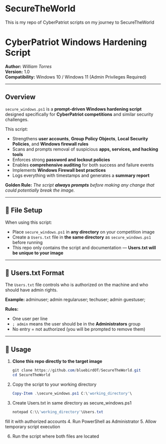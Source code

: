 # SecureTheWorld
This is my repo of CyberPatriot scripts on my journey to SecureTheWorld

# CyberPatriot Windows Hardening Script

**Author:** *William Torres*  
**Version:** 1.0  
**Compatibility:** Windows 10 / Windows 11 (Admin Privileges Required)

---

## Overview

`secure_windows.ps1` is a **prompt-driven Windows hardening script** designed specifically for **CyberPatriot competitions** and similar security challenges.  

This script:
- Strengthens **user accounts**, **Group Policy Objects**, **Local Security Policies**, and **Windows firewall rules**
- Scans and prompts removal of suspicious **apps, services, and hacking tools**
- Enforces strong **password and lockout policies**
- Enables **comprehensive auditing** for both success and failure events
- Implements **Windows Firewall best practices**
- Logs everything with timestamps and generates a **summary report**  

**Golden Rule:** *The script **always prompts** before making any change that could potentially break the image.*

---


## 📂 File Setup

When using this script:
- Place `secure_windows.ps1` in **any directory** on your competition image  
- Create a `Users.txt` file in **the same directory** as `secure_windows.ps1` before running  
- This repo only contains the script and documentation — **Users.txt will be unique to your image**

---

## 📜 Users.txt Format

The `Users.txt` file controls who is authorized on the machine and who should have admin rights.

**Example:**
adminuser; admin
regularuser;
techuser; admin
guestuser;

**Rules:**
- One user per line
- `; admin` means the user should be in the **Administrators** group
- No entry = not authorized (you will be prompted to remove them)

---

## 🚀 Usage

1. **Clone this repo directly to the target image**
   ```powershell
   git clone https://github.com/bluebirdOT/SecureTheWorld.git
   cd SecureTheWorld
2. Copy the script to your working directory
   ```powershell
   Copy-Item .\secure_windows.ps1 C:\'working_directory'\
3. Create Users.txt in same directory as secure_windows.ps1
   ```powershell
   notepad C:\\'working_directory'\Users.txt
fill it with authorized accounts
4. Run PowerShell as Administrator
5. Allow temporary script execution

6. Run the script where both files are located
